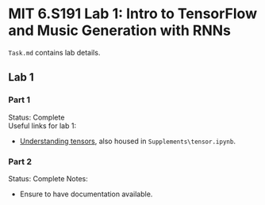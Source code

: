 # MIT 6.S191 Lab 1: Intro to TensorFlow and Music Generation with RNNs  
  `Task.md` contains lab details.  

## Lab 1  
### Part 1
Status: Complete  
Useful links for lab 1:
* [Understanding tensors](https://www.tensorflow.org/guide/tensor), also housed in ```Supplements\tensor.ipynb```.
### Part 2
Status: Complete
Notes:
* Ensure to have documentation available.


